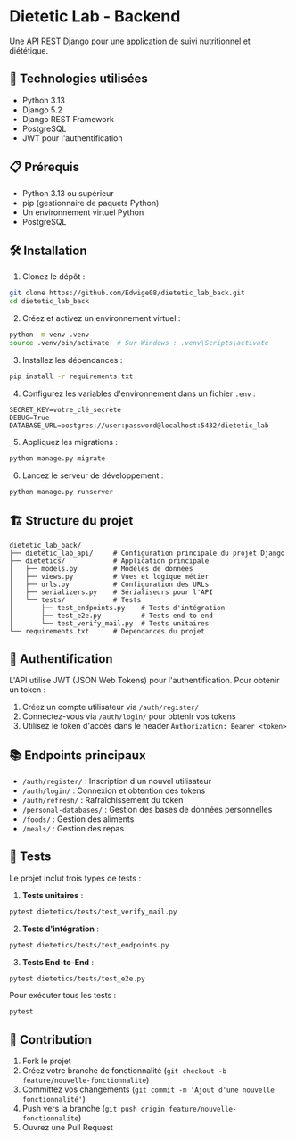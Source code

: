 # Dietetic Lab - Backend

Une API REST Django pour une application de suivi nutritionnel et diététique.

## 🚀 Technologies utilisées

- Python 3.13
- Django 5.2
- Django REST Framework
- PostgreSQL
- JWT pour l'authentification


## 📋 Prérequis

- Python 3.13 ou supérieur
- pip (gestionnaire de paquets Python)
- Un environnement virtuel Python
- PostgreSQL


## 🛠️ Installation

1. Clonez le dépôt :
```bash
git clone https://github.com/Edwige08/dietetic_lab_back.git
cd dietetic_lab_back
```

2. Créez et activez un environnement virtuel :
```bash
python -m venv .venv
source .venv/bin/activate  # Sur Windows : .venv\Scripts\activate
```

3. Installez les dépendances :
```bash
pip install -r requirements.txt
```

4. Configurez les variables d'environnement dans un fichier `.env` :
```env
SECRET_KEY=votre_clé_secrète
DEBUG=True
DATABASE_URL=postgres://user:password@localhost:5432/dietetic_lab
```

5. Appliquez les migrations :
```bash
python manage.py migrate
```

6. Lancez le serveur de développement :
```bash
python manage.py runserver
```


## 🏗️ Structure du projet

```
dietetic_lab_back/
├── dietetic_lab_api/     # Configuration principale du projet Django
├── dietetics/            # Application principale
│   ├── models.py         # Modèles de données
│   ├── views.py          # Vues et logique métier
│   ├── urls.py           # Configuration des URLs
│   ├── serializers.py    # Sérialiseurs pour l'API
│   └── tests/            # Tests
│       ├── test_endpoints.py    # Tests d'intégration
│       ├── test_e2e.py          # Tests end-to-end
│       └── test_verify_mail.py  # Tests unitaires
└── requirements.txt      # Dépendances du projet
```


## 🔑 Authentification

L'API utilise JWT (JSON Web Tokens) pour l'authentification. Pour obtenir un token :

1. Créez un compte utilisateur via `/auth/register/`
2. Connectez-vous via `/auth/login/` pour obtenir vos tokens
3. Utilisez le token d'accès dans le header `Authorization: Bearer <token>`


## 📚 Endpoints principaux

- `/auth/register/` : Inscription d'un nouvel utilisateur
- `/auth/login/` : Connexion et obtention des tokens
- `/auth/refresh/` : Rafraîchissement du token
- `/personal-databases/` : Gestion des bases de données personnelles
- `/foods/` : Gestion des aliments
- `/meals/` : Gestion des repas


## 🧪 Tests

Le projet inclut trois types de tests :

1. **Tests unitaires** :
```bash
pytest dietetics/tests/test_verify_mail.py
```

2. **Tests d'intégration** :
```bash
pytest dietetics/tests/test_endpoints.py
```

3. **Tests End-to-End** :
```bash
pytest dietetics/tests/test_e2e.py
```

Pour exécuter tous les tests :
```bash
pytest
```


## 🤝 Contribution

1. Fork le projet
2. Créez votre branche de fonctionnalité (`git checkout -b feature/nouvelle-fonctionnalite`)
3. Committez vos changements (`git commit -m 'Ajout d'une nouvelle fonctionnalité'`)
4. Push vers la branche (`git push origin feature/nouvelle-fonctionnalite`)
5. Ouvrez une Pull Request